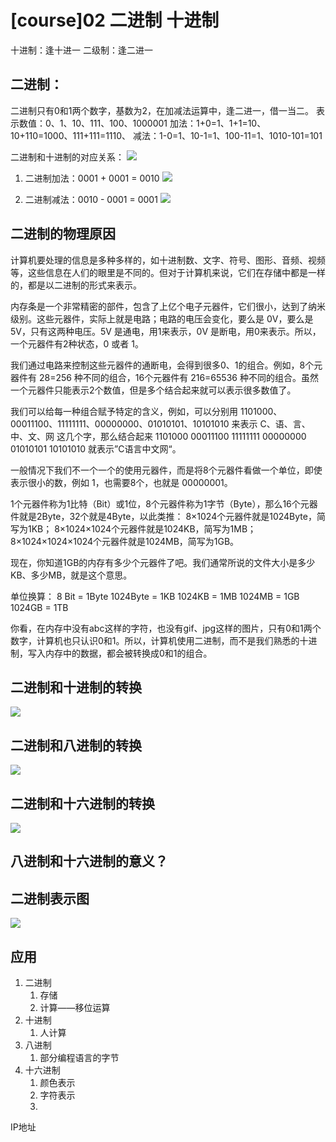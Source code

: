 # [course]02 二进制 十进制

十进制：逢十进一
二级制：逢二进一

## 二进制：

二进制只有0和1两个数字，基数为2，在加减法运算中，逢二进一，借一当二。
表示数值：0、1、10、111、100、1000001
加法：1+0=1、1+1=10、10+110=1000、111+111=1110、
减法：1-0=1、10-1=1、100-11=1、1010-101=101

二进制和十进制的对应关系：
![](http://ossp.pengjunjie.com/mweb/15904618153750.jpg)


1) 二进制加法：0001 + 0001 = 0010
![](http://ossp.pengjunjie.com/mweb/15904618494056.jpg)


2) 二进制减法：0010 - 0001 = 0001
![](http://ossp.pengjunjie.com/mweb/15904618650218.jpg)


## 二进制的物理原因

计算机要处理的信息是多种多样的，如十进制数、文字、符号、图形、音频、视频等，这些信息在人们的眼里是不同的。但对于计算机来说，它们在存储中都是一样的，都是以二进制的形式来表示。

内存条是一个非常精密的部件，包含了上亿个电子元器件，它们很小，达到了纳米级别。这些元器件，实际上就是电路；电路的电压会变化，要么是 0V，要么是 5V，只有这两种电压。5V 是通电，用1来表示，0V 是断电，用0来表示。所以，一个元器件有2种状态，0 或者 1。

我们通过电路来控制这些元器件的通断电，会得到很多0、1的组合。例如，8个元器件有 28=256 种不同的组合，16个元器件有 216=65536 种不同的组合。虽然一个元器件只能表示2个数值，但是多个结合起来就可以表示很多数值了。

我们可以给每一种组合赋予特定的含义，例如，可以分别用 1101000、00011100、11111111、00000000、01010101、10101010 来表示 C、语、言、中、文、网 这几个字，那么结合起来 1101000 00011100 11111111 00000000 01010101 10101010 就表示”C语言中文网“。

一般情况下我们不一个一个的使用元器件，而是将8个元器件看做一个单位，即使表示很小的数，例如 1，也需要8个，也就是 00000001。

1个元器件称为1比特（Bit）或1位，8个元器件称为1字节（Byte），那么16个元器件就是2Byte，32个就是4Byte，以此类推：
8×1024个元器件就是1024Byte，简写为1KB；
8×1024×1024个元器件就是1024KB，简写为1MB；
8×1024×1024×1024个元器件就是1024MB，简写为1GB。

现在，你知道1GB的内存有多少个元器件了吧。我们通常所说的文件大小是多少KB、多少MB，就是这个意思。

单位换算：
8 Bit = 1Byte
1024Byte = 1KB
1024KB = 1MB
1024MB = 1GB
1024GB = 1TB

你看，在内存中没有abc这样的字符，也没有gif、jpg这样的图片，只有0和1两个数字，计算机也只认识0和1。所以，计算机使用二进制，而不是我们熟悉的十进制，写入内存中的数据，都会被转换成0和1的组合。

## 二进制和十进制的转换 

![](http://ossp.pengjunjie.com/mweb/15904620255118.jpg)

## 二进制和八进制的转换

![](http://ossp.pengjunjie.com/mweb/15904621412138.jpg)

## 二进制和十六进制的转换

![](http://ossp.pengjunjie.com/mweb/15904623510301.jpg)

## 八进制和十六进制的意义？

## 二进制表示图

![](http://ossp.pengjunjie.com/mweb/15904621854577.jpg)


## 应用

1. 二进制
    1. 存储
    2. 计算——移位运算
2. 十进制
    1. 人计算
3. 八进制
    1. 部分编程语言的字节
4. 十六进制
    1. 颜色表示
    2. 字符表示
    3. 

IP地址